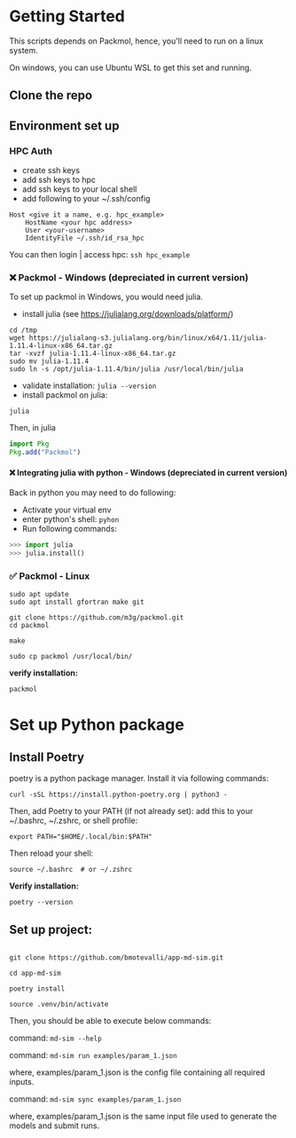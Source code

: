 # Getting Started

This scripts depends on Packmol, hence, you'll need to run on a linux system.

On windows, you can use Ubuntu WSL to get this set and running.

## Clone the repo

## Environment set up

### HPC Auth

- create ssh keys
- add ssh keys to hpc
- add ssh keys to your local shell
- add following to your ~/.ssh/config

```shell
Host <give it a name, e.g. hpc_example>
    HostName <your hpc address>
    User <your-username>
    IdentityFile ~/.ssh/id_rsa_hpc
```

You can then login | access hpc: `ssh hpc_example`

### ❌ Packmol - Windows (depreciated in current version)

To set up packmol in Windows, you would need julia.

- install julia (see https://julialang.org/downloads/platform/)

```shell
cd /tmp
wget https://julialang-s3.julialang.org/bin/linux/x64/1.11/julia-1.11.4-linux-x86_64.tar.gz
tar -xvzf julia-1.11.4-linux-x86_64.tar.gz
sudo mv julia-1.11.4
sudo ln -s /opt/julia-1.11.4/bin/julia /usr/local/bin/julia
```

- validate installation: `julia --version`
- install packmol on julia:

```shell
julia
```

Then, in julia

```julia
import Pkg
Pkg.add("Packmol")
```

#### ❌ Integrating julia with python - Windows (depreciated in current version)

Back in python you may need to do following:

- Activate your virtual env
- enter python's shell: `pyhon`
- Run following commands:

```python
>>> import julia
>>> julia.install()
```

### ✅ Packmol - Linux

```shell
sudo apt update
sudo apt install gfortran make git

git clone https://github.com/m3g/packmol.git
cd packmol

make

sudo cp packmol /usr/local/bin/
```

**verify installation:**

```shell
packmol
```

# Set up Python package

## Install Poetry

poetry is a python package manager. Install it via following commands:

```shell
curl -sSL https://install.python-poetry.org | python3 -
```

Then, add Poetry to your PATH (if not already set): add this to your ~/.bashrc, ~/.zshrc, or shell profile:

```
export PATH="$HOME/.local/bin:$PATH"
```

Then reload your shell:

```
source ~/.bashrc  # or ~/.zshrc
```

**Verify installation:**

```
poetry --version
```

## Set up project:

```shell

git clone https://github.com/bmotevalli/app-md-sim.git

cd app-md-sim

poetry install

source .venv/bin/activate
```

Then, you should be able to execute below commands:

command: `md-sim --help`

command: `md-sim run examples/param_1.json`

where, examples/param_1.json is the config file containing all required inputs.

command: `md-sim sync examples/param_1.json`

where, examples/param_1.json is the same input file used to generate the models and submit runs.
